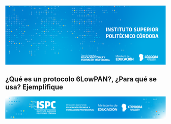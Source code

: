 ![logo](/assets/BannerISPC.png)


## ¿Qué es un protocolo 6LowPAN?, ¿Para qué se usa? Ejemplifique


![final](/assets/Curso%20ISPC%20final.png)